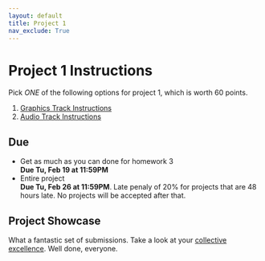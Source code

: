 ```yaml
---
layout: default
title: Project 1
nav_exclude: True
---
```


# Project 1 Instructions
Pick *ONE* of the following options for project 1, which is worth 60 points.

1. [Graphics Track Instructions](https://docs.google.com/document/d/12Dh6zlNtIGixbX2ja_rfO42z0tAlTV0ARkWO0eaGKgk/edit?usp=sharing)
2. [Audio Track Instructions](https://docs.google.com/document/d/1JGA8eKsTHve5URc5dC3EVx6IceHOuWFrtu-4fYoTlNQ/edit?usp=sharing) 

## Due
* Get as much as you can done for homework 3<br>**Due Tu, Feb 19 at 11:59PM**
* Entire project<br>**Due Tu, Feb 26 at 11:59PM**. Late penaly of 20% for projects that are 48 hours late. No projects will be accepted after that.

## Project Showcase
What a fantastic set of submissions. Take a look at your [collective excellence](https://photos.app.goo.gl/cFWF13ARLgm74mVP6). Well done, everyone.
